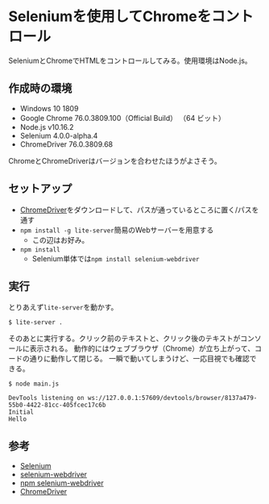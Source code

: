 Seleniumを使用してChromeをコントロール
================================================================================

SeleniumとChromeでHTMLをコントロールしてみる。使用環境はNode.js。


作成時の環境
--------------------------------------------------------------------------------

- Windows 10 1809
- Google Chrome 76.0.3809.100（Official Build） （64 ビット）
- Node.js v10.16.2
- Selenium 4.0.0-alpha.4
- ChromeDriver 76.0.3809.68

ChromeとChromeDriverはバージョンを合わせたほうがよさそう。


セットアップ
--------------------------------------------------------------------------------

- [ChromeDriver](https://chromedriver.chromium.org/)をダウンロードして、パスが通っているところに置く/パスを通す
- `npm install -g lite-server`簡易のWebサーバーを用意する
    - この辺はお好み。
- `npm install`
    - Selenium単体では`npm install selenium-webdriver`


実行
--------------------------------------------------------------------------------

とりあえず`lite-server`を動かす。

```
$ lite-server .
```

そのあとに実行する。クリック前のテキストと、クリック後のテキストがコンソールに表示される。
動作的にはウェブブラウザ（Chrome）が立ち上がって、コードの通りに動作して閉じる。
一瞬で動いてしまうけど、一応目視でも確認できる。

```
$ node main.js

DevTools listening on ws://127.0.0.1:57609/devtools/browser/8137a479-55b0-4422-81cc-405fcec17c6b
Initial
Hello
```


参考
--------------------------------------------------------------------------------

- [Selenium](https://www.seleniumhq.org/)
- [selenium-webdriver](https://seleniumhq.github.io/selenium/docs/api/javascript/index.html)
- [npm selenium-webdriver](https://www.npmjs.com/package/selenium-webdriver)
- [ChromeDriver](https://chromedriver.chromium.org/)
